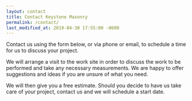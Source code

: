 ```yaml
---
layout: contact
title: Contact Keystone Masonry
permalink: /contact/
last_modified_at: 2019-04-30 17:55:00 -0600
---
```


Contact us using the form below, or via phone or email, to schedule a time for us to discuss your project.

We will arrange a visit to the work site in order to discuss the work to be performed and take any necessary measurements. We are happy to offer suggestions and ideas if you are unsure of what you need.

We will then give you a free estimate. Should you decide to have us take care of your project, contact us and we will schedule a start date.

